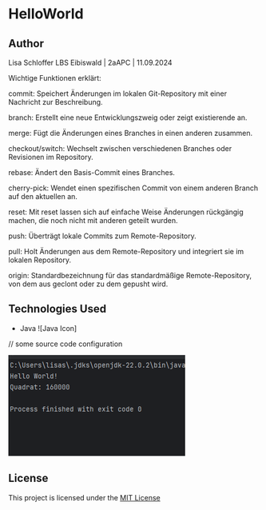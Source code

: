 # HelloWorld

## Author
Lisa Schloffer
LBS Eibiswald | 2aAPC | 11.09.2024

Wichtige Funktionen erklärt:

commit: Speichert Änderungen im lokalen Git-Repository mit einer Nachricht zur Beschreibung.

branch: Erstellt eine neue Entwicklungszweig oder zeigt existierende an.

merge: Fügt die Änderungen eines Branches in einen anderen zusammen.

checkout/switch: Wechselt zwischen verschiedenen Branches oder Revisionen im Repository.

rebase: Ändert den Basis-Commit eines Branches.

cherry-pick: Wendet einen spezifischen Commit von einem anderen Branch auf den aktuellen an.

reset: Mit reset lassen sich auf einfache Weise Änderungen rückgängig machen, die noch nicht mit anderen geteilt wurden.

push: Überträgt lokale Commits zum Remote-Repository.

pull: Holt Änderungen aus dem Remote-Repository und integriert sie im lokalen Repository.

origin: Standardbezeichnung für das standardmäßige Remote-Repository, von dem aus geclont oder zu dem gepusht wird.


## Technologies Used
- Java ![Java Icon]

// some source code configuration

![img.png](img.png)


## License
This project is licensed under the [MIT License](https://opensource.org/licenses/MIT)
